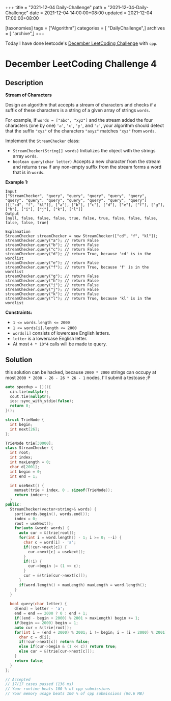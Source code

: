 +++
title = "2021-12-04 Daily-Challenge"
path = "2021-12-04-Daily-Challenge"
date = 2021-12-04 14:00:00+08:00
updated = 2021-12-04 17:00:00+08:00

[taxonomies]
tags = ["Algorithm"]
categories = [ "DailyChallenge",]
archives = [ "archive",]
+++

Today I have done leetcode's [December LeetCoding Challenge](https://leetcode.com/problems/stream-of-characters/) with `cpp`.

<!-- more -->

# December LeetCoding Challenge 4

## Description

**Stream of Characters**

Design an  algorithm that accepts a stream of characters and checks if a suffix of  these characters is a string of a given array of strings `words`.

For example, if `words = ["abc", "xyz"]` and the stream added the four characters (one by one) `'a'`, `'x'`, `'y'`, and `'z'`, your algorithm should detect that the suffix `"xyz"` of the characters `"axyz"` matches `"xyz"` from `words`.

Implement the `StreamChecker` class:

- `StreamChecker(String[] words)` Initializes the object with the strings array `words`.
- `boolean query(char letter)` Accepts a new character from the stream and returns `true` if any non-empty suffix from the stream forms a word that is in `words`.

 

**Example 1:**

```
Input
["StreamChecker", "query", "query", "query", "query", "query", "query", "query", "query", "query", "query", "query", "query"]
[[["cd", "f", "kl"]], ["a"], ["b"], ["c"], ["d"], ["e"], ["f"], ["g"], ["h"], ["i"], ["j"], ["k"], ["l"]]
Output
[null, false, false, false, true, false, true, false, false, false, false, false, true]

Explanation
StreamChecker streamChecker = new StreamChecker(["cd", "f", "kl"]);
streamChecker.query("a"); // return False
streamChecker.query("b"); // return False
streamChecker.query("c"); // return False
streamChecker.query("d"); // return True, because 'cd' is in the wordlist
streamChecker.query("e"); // return False
streamChecker.query("f"); // return True, because 'f' is in the wordlist
streamChecker.query("g"); // return False
streamChecker.query("h"); // return False
streamChecker.query("i"); // return False
streamChecker.query("j"); // return False
streamChecker.query("k"); // return False
streamChecker.query("l"); // return True, because 'kl' is in the wordlist
```

 

**Constraints:**

- `1 <= words.length <= 2000`
- `1 <= words[i].length <= 2000`
- `words[i]` consists of lowercase English letters.
- `letter` is a lowercase English letter.
- At most `4 * 10^4` calls will be made to query.

## Solution

this solution can be hacked, because `2000 * 2000` strings can occupy at most `2000 * 2000 - 26 - 26 * 26 - 1` nodes, I'll submit a testcase ;P

``` cpp
auto speedup = [](){
  cin.tie(nullptr);
  cout.tie(nullptr);
  ios::sync_with_stdio(false);
  return 0;
}();

struct TrieNode {
  int begin;
  int next[26];
};

TrieNode trie[30000];
class StreamChecker {
  int root;
  int index;
  int maxLength = 0;
  char d[2001];
  int begin = 0;
  int end = 1;

  int useNext() {
    memset(trie + index, 0 , sizeof(TrieNode));
    return index++;
  }
public:
  StreamChecker(vector<string>& words) {
    sort(words.begin(), words.end());
    index = 0;
    root = useNext();
    for(auto &word: words) {
      auto cur = &(trie[root]);
      for(int i = word.length() - 1; i >= 0; --i) {
        char c = word[i] - 'a';
        if(!cur->next[c]) {
          cur->next[c] = useNext();
        } 
        if(!i) {
          cur->begin |= (1 << c);
        }
        cur = &(trie[cur->next[c]]);
      }
      if(word.length() > maxLength) maxLength = word.length();
    }
  }
  
  bool query(char letter) {
    d[end] = letter - 'a';
    end = end == 2000 ? 0 : end + 1;
    if((end - begin + 2000) % 2001 > maxLength) begin += 1;
    if(begin == 2000) begin = 1;
    auto cur = &(trie[root]);
    for(int i = (end + 2000) % 2001; i != begin; i = (i + 2000) % 2001) {
      char c = d[i];
      if(!cur->next[c]) return false;
      else if(cur->begin & (1 << c)) return true;
      else cur = &(trie[cur->next[c]]);
    }
    return false;
  }
};

// Accepted
// 17/17 cases passed (136 ms)
// Your runtime beats 100 % of cpp submissions
// Your memory usage beats 100 % of cpp submissions (90.6 MB)
```
